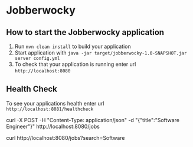 # Jobberwocky

How to start the Jobberwocky application
---

1. Run `mvn clean install` to build your application
1. Start application with `java -jar target/jobberwocky-1.0-SNAPSHOT.jar server config.yml`
1. To check that your application is running enter url `http://localhost:8080`

Health Check
---

To see your applications health enter url `http://localhost:8081/healthcheck`

curl -X POST -H "Content-Type: application/json" -d "{\"title\":\"Software Engineer\"}" http://localhost:8080/jobs

curl http://localhost:8080/jobs?search=Software
